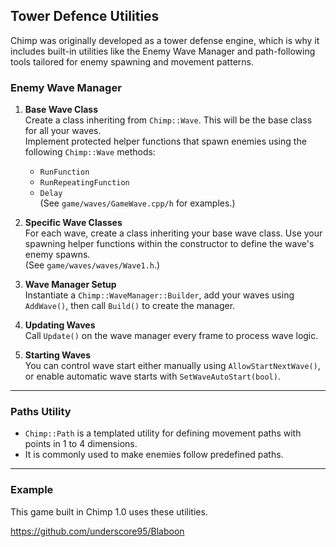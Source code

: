 ## Tower Defence Utilities

Chimp was originally developed as a tower defense engine, which is why it includes built-in utilities like the Enemy Wave Manager and path-following tools tailored for enemy spawning and movement patterns.

### Enemy Wave Manager

1. **Base Wave Class**  
   Create a class inheriting from `Chimp::Wave`. This will be the base class for all your waves.  
   Implement protected helper functions that spawn enemies using the following `Chimp::Wave` methods:  
   - `RunFunction`  
   - `RunRepeatingFunction`  
   - `Delay`  
   (See `game/waves/GameWave.cpp/h` for examples.)

2. **Specific Wave Classes**  
   For each wave, create a class inheriting your base wave class. Use your spawning helper functions within the constructor to define the wave's enemy spawns.  
   (See `game/waves/waves/Wave1.h`.)

3. **Wave Manager Setup**  
   Instantiate a `Chimp::WaveManager::Builder`, add your waves using `AddWave()`, then call `Build()` to create the manager.

4. **Updating Waves**  
   Call `Update()` on the wave manager every frame to process wave logic.

5. **Starting Waves**  
   You can control wave start either manually using `AllowStartNextWave()`, or enable automatic wave starts with `SetWaveAutoStart(bool)`.

---

### Paths Utility

- `Chimp::Path` is a templated utility for defining movement paths with points in 1 to 4 dimensions.  
- It is commonly used to make enemies follow predefined paths.  

---

### Example

This game built in Chimp 1.0 uses these utilities.

https://github.com/underscore95/Blaboon
